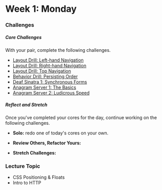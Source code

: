# Week 1: Monday

### Challenges

##### Core Challenges
With your pair, complete the following challenges.

- [Layout Drill: Left-hand Navigation](/otters-2014/layout-drill-left-hand-navigation-challenge)
- [Layout Drill: Right-hand Navigation](/otters-2014/layout-drill-right-hand-navigation-challenge)
- [Layout Drill: Top Navigation](/otters-2014/layout-drill-top-navigation-challenge)
- [Behavior Drill: Persisting Order](/otters-2014/behavior-drill-persisting-order-challenge)
- [Deaf Sinatra 1: Synchronous Forms](/otters-2014/deaf-sinatra-1-synchronous-forms-challenge)
- [Anagram Server 1: The Basics](/otters-2014/anagram-server-1-the-basics-challenge)
- [Anagram Server 2: Ludicrous Speed](/otters-2014/anagram-server-2-ludicrous-speed-challenge)

##### Reflect and Stretch
Once you've completed your cores for the day, continue working on the following challenges.

- **Solo:** redo one of today's cores on your own.

- **Review Others, Refactor Yours:**

- **Stretch Challenges:**


### Lecture Topic
* CSS Positioning & Floats
* Intro to HTTP
